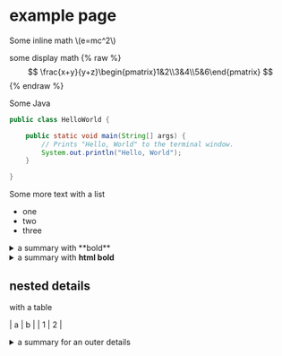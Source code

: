 # example page


Some inline math \\(e=mc^2\\)


some display math
{% raw %}
$$
\frac{x+y}{y+z}\begin{pmatrix}1&2\\3&4\\5&6\end{pmatrix}
$$
{% endraw %}


Some Java


```java
public class HelloWorld {

    public static void main(String[] args) {
        // Prints "Hello, World" to the terminal window.
        System.out.println("Hello, World");
    }

}
```

Some more text with a list

* one
* two
* three



<details markdown=1>
<summary><span markdown=1>a summary with **bold** </span></summary>

a list5


* onez
* twoz
* threez

</details>


<details markdown=1>
<summary>a summary with <b>html bold</b></summary>

a list


* aaa
* bbbb
* ccc

</details>


## nested details

with a table



| a | b |
| 1 | 2 |



<details markdown=1>
<summary>a summary for an outer details</summary>

a list


* aaa
* bbbb
* ccc

<details markdown=1>
<summary>nested details</summary>

a nested table

| a | b |
| 1 | 2 |

</details>

</details>
